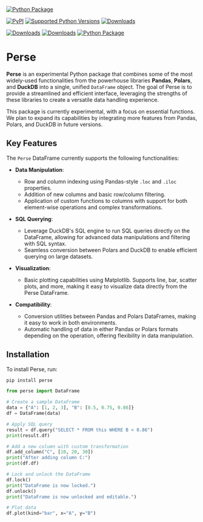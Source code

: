[![Python Package](https://github.com/SermetPekin/perse/actions/workflows/python-package.yml/badge.svg)](https://github.com/SermetPekin/perse/actions/workflows/python-package.yml)

[![PyPI](https://img.shields.io/pypi/v/perse)](https://img.shields.io/pypi/v/perse) 
[![Supported Python Versions](https://img.shields.io/pypi/pyversions/perse)](https://pypi.org/project/perse/) 
[![Downloads](https://static.pepy.tech/badge/perse)](https://pepy.tech/project/perse) 


[![Downloads](https://static.pepy.tech/badge/perse/month)](https://pepy.tech/project/perse)
[![Downloads](https://pepy.tech/badge/perse/week)](https://pepy.tech/project/perse)
[![Python Package](https://github.com/SermetPekin/perse-private/actions/workflows/python-package.yml/badge.svg)](https://github.com/SermetPekin/perse-private/actions/workflows/python-package.yml)




# Perse

**Perse** is an experimental Python package that combines some of the most widely-used functionalities from the powerhouse libraries **Pandas**, **Polars**, and **DuckDB** into a single, unified `DataFrame` object. The goal of Perse is to provide a streamlined and efficient interface, leveraging the strengths of these libraries to create a versatile data handling experience.

This package is currently experimental, with a focus on essential functions. We plan to expand its capabilities by integrating more features from Pandas, Polars, and DuckDB in future versions.

## Key Features

The `Perse` DataFrame currently supports the following functionalities:

- **Data Manipulation**:
  - Row and column indexing using Pandas-style `.loc` and `.iloc` properties.
  - Addition of new columns and basic row/column filtering.
  - Application of custom functions to columns with support for both element-wise operations and complex transformations.

- **SQL Querying**:
  - Leverage DuckDB's SQL engine to run SQL queries directly on the DataFrame, allowing for advanced data manipulations and filtering with SQL syntax.
  - Seamless conversion between Polars and DuckDB to enable efficient querying on large datasets.

- **Visualization**:
  - Basic plotting capabilities using Matplotlib. Supports line, bar, scatter plots, and more, making it easy to visualize data directly from the Perse DataFrame.

- **Compatibility**:
  - Conversion utilities between Pandas and Polars DataFrames, making it easy to work in both environments.
  - Automatic handling of data in either Pandas or Polars formats depending on the operation, offering flexibility in data manipulation.

## Installation

To install Perse, run:

```bash
pip install perse 
```


```python 
from perse import DataFrame

# Create a sample DataFrame
data = {"A": [1, 2, 3], "B": [0.5, 0.75, 0.86]}
df = DataFrame(data)

# Apply SQL query
result = df.query("SELECT * FROM this WHERE B < 0.86")
print(result.df)

# Add a new column with custom transformation
df.add_column("C", [10, 20, 30])
print("After adding column C:")
print(df.df)

# Lock and unlock the DataFrame
df.lock()
print("DataFrame is now locked.")
df.unlock()
print("DataFrame is now unlocked and editable.")

# Plot data
df.plot(kind="bar", x="A", y="B")

```

